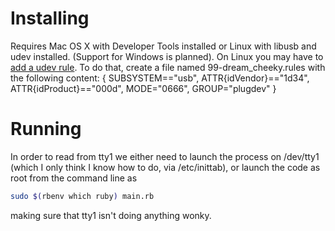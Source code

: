 # Installing

Requires Mac OS X with Developer Tools installed or Linux with libusb and udev installed. (Support for Windows is planned).
On Linux you may have to [add a udev rule](http://reactivated.net/writing_udev_rules.html). To do that, create a 
file named 99-dream_cheeky.rules with the following content:
{ SUBSYSTEM=="usb", ATTR{idVendor}=="1d34", ATTR{idProduct}=="000d", MODE="0666", GROUP="plugdev" }

# Running

In order to read from tty1 we either need to launch the process on /dev/tty1 (which I only think I know how to do, via /etc/inittab),
or launch the code as root from the command line as
```bash
sudo $(rbenv which ruby) main.rb
```
making sure that tty1 isn't doing anything wonky.
